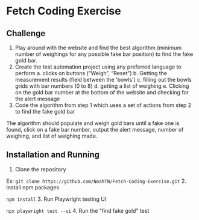 # Fetch Coding Exercise
 
 ## Challenge
 1. Play around with the website and find the best algorithm (minimum number of weighings for any possible
 fake bar position) to find the fake gold bar.
 2. Create the test automation project using any preferred language to perform
 a. clicks on buttons (“Weigh”, “Reset”)
 b. Getting the measurement results (field between the 'bowls')
 c.
 filling out the bowls grids with bar numbers (0 to 8)
 d. getting a list of weighing
 e. Clicking on the gold bar number at the bottom of the website and checking for the alert message
 3. Code the algorithm from step 1 which uses a set of actions from step 2 to find the fake gold bar
    
 The algorithm should populate and weigh gold bars until a fake one is found, click on a fake bar number, output the
 alert message, number of weighing, and list of weighing made.

## Installation and Running
1. Clone the repository

Ex: ```git clone https://github.com/NoahTN/Fetch-Coding-Exercise.git```
2. Install npm packages

```npm install```
3. Run Playwright testing UI

```npx playwright test --ui```
4. Run the "find fake gold" test